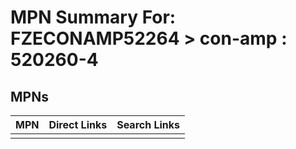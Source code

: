 



# MPN Summary For: FZECONAMP52264 > con-amp : 520260-4

## MPNs
  

|MPN|Direct Links|Search Links|
| :--- | :--- | :--- |
||||
